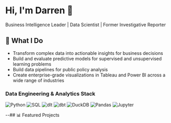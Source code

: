 # Hi, I'm Darren 👋

Business Intelligence Leader | Data Scientist | Former Investigative Reporter

## 🎯 What I Do
- Transform complex data into actionable insights for business decisions
- Build and evaluate predictive models for supervised and unsupervised learning problems
- Build data pipelines for public policy analysis
- Create enterprise-grade visualizations in Tableau and Power BI across a wide range of industries

### Data Engineering & Analytics Stack
![Python](https://img.shields.io/badge/Python-3776AB?style=flat&logo=python&logoColor=white)
![SQL](https://img.shields.io/badge/SQL-4479A1?style=flat&logo=postgresql&logoColor=white)
![dlt](https://img.shields.io/badge/dlt-FF6B6B?style=flat&logoColor=white)
![dbt](https://img.shields.io/badge/dbt-FF6B35?style=flat&logo=dbt&logoColor=white)
![DuckDB](https://img.shields.io/badge/DuckDB-FFF000?style=flat&logo=duckdb&logoColor=black)
![Pandas](https://img.shields.io/badge/Pandas-150458?style=flat&logo=pandas&logoColor=white)
![Jupyter](https://img.shields.io/badge/Jupyter-F37626?style=flat&logo=jupyter&logoColor=white)

--## 📊 Featured Projects
